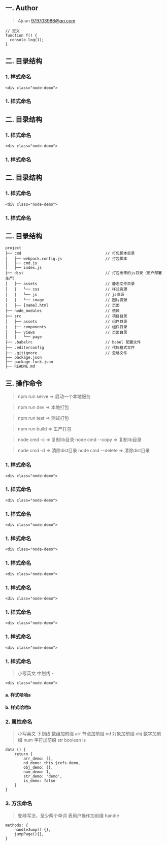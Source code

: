 
## 一. Author

> Ajuan <979703986@qq.com>


```
// 定义
function f() {
  console.log(1);
}

```

## 二. 目录结构
### 1. 样式命名

```
<div class="node-demo">

```
### 1. 样式命名

## 二. 目录结构
### 1. 样式命名

```
<div class="node-demo">

```
### 1. 样式命名

## 二. 目录结构
### 1. 样式命名

```
<div class="node-demo">

```
### 1. 样式命名

## 二. 目录结构

```
project
├── cmd                                     // 打包脚本目录
│   ├── webpack.config.js                   // 打包脚本
│   ├── cmd.js
│   ├── index.js
├── dist                                    // 打包出来的js目录（用户部署生产）
│   ├── assets                              // 静态文件目录
│   |   └── css                             // 样式资源
│   |   └── js                              // js资源
│   |   └── image                           // 图片资源
│   ├── [name].html                         // 页面
├── node_modules                            // 依赖
├── src                                     // 项目目录
│   ├── assets                              // 组件目录
│   ├── components                          // 组件目录
│   ├── views                               // 页面目录
│   |   └── page
├── .babelrc                                // babel 配置文件
├── .editorconfig                           // 代码格式文件
├── .gitignore                              // 忽略文件
├── package.json
├── package-lock.json
├── README.md
```

## 三. 操作命令

> npm run serve => 启动一个本地服务

> npm run dev   => 本地打包

> npm run test  => 测试打包

> npm run build => 生产打包

> node cmd -c                       =>  复制lib目录
> node cmd --copy                   =>  复制lib目录

> node cmd -d                       =>  清除dist目录
> node cmd --delete                 =>  清除dist目录


### 1. 样式命名

```
<div class="node-demo">

```
### 1. 样式命名

```
<div class="node-demo">

```
### 1. 样式命名

```
<div class="node-demo">

```
### 1. 样式命名

```
<div class="node-demo">

```
### 1. 样式命名

```
<div class="node-demo">

```
### 1. 样式命名

```
<div class="node-demo">

```
### 1. 样式命名

```
<div class="node-demo">

```
### 1. 样式命名

```
<div class="node-demo">

```
### 1. 样式命名

> 小写英文
> 中划线 -

```
<div class="node-demo">

```

#### a. 样式哈哈a
#### b. 样式哈哈b

### 2. 属性命名

> 小写英文
> 下划线
> 数组加前缀 arr
> 节点加前缀 nd
> 对象加前缀 obj
> 数字加前缀 num
> 字符加前缀 str
> boolean   is

```
data () {
    return {
        arr_demo: [],
        nd_demo: this.$refs.demo,
        obj_demo: {},
        num_demo: 1,
        str_demo: 'demo',
        is_demo: false
    }
}

```

### 3. 方法命名

> 驼峰写法，至少两个单词
> 表用户操作加前缀 handle

```
methods: {
    handleJump() {},
    jumpPage(){},
}

```

